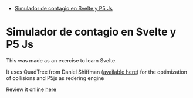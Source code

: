- [Simulador de contagio en Svelte y P5 Js](#simulador-de-contagio-en-svelte-y-p5-js)

# Simulador de contagio en Svelte y P5 Js

This was made as an exercise to learn Svelte.

It uses QuadTree from Daniel Shiffman (<a href="https://github.com/CodingTrain/QuadTree" target="_blank">available here</a>) for the optimization of collisions and P5js as redering engine

Review it online <a href="https://testsveltep5.netlify.app/" target="_blank">here</a>

